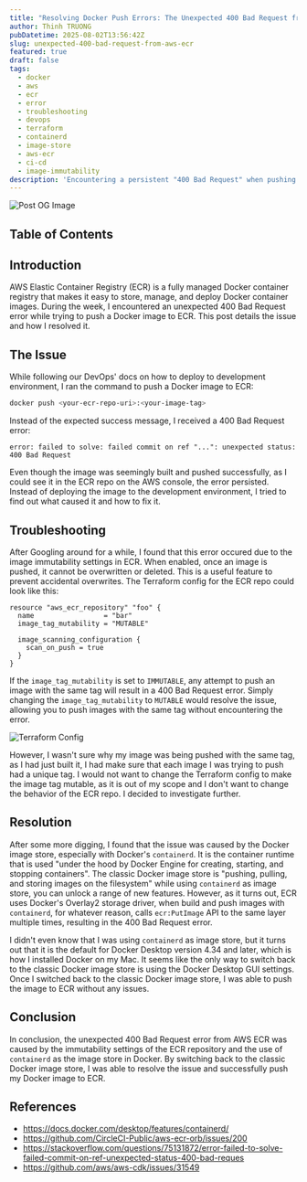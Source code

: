 ```yaml
---
title: "Resolving Docker Push Errors: The Unexpected 400 Bad Request from AWS ECR"
author: Thinh TRUONG
pubDatetime: 2025-08-02T13:56:42Z
slug: unexpected-400-bad-request-from-aws-ecr
featured: true
draft: false
tags:
  - docker
  - aws
  - ecr
  - error
  - troubleshooting
  - devops
  - terraform
  - containerd
  - image-store
  - aws-ecr
  - ci-cd
  - image-immutability
description: 'Encountering a persistent "400 Bad Request" when pushing to AWS ECR? Discover the root cause related to Docker Desktop''s containerd image store and how to fix it quickly.'
---
```


![Post OG Image](/posts/unexpected-400-bad-request-from-aws-ecr/index.png)

## Table of Contents

## Introduction

AWS Elastic Container Registry (ECR) is a fully managed Docker container registry that makes it easy to store, manage, and deploy Docker container images. During the week, I encountered an unexpected 400 Bad Request error while trying to push a Docker image to ECR. This post details the issue and how I resolved it.

## The Issue

While following our DevOps' docs on how to deploy to development environment, I ran the command to push a Docker image to ECR:

```bash
docker push <your-ecr-repo-uri>:<your-image-tag>
```

Instead of the expected success message, I received a 400 Bad Request error:

```
error: failed to solve: failed commit on ref "...": unexpected status: 400 Bad Request
```

Even though the image was seemingly built and pushed successfully, as I could see it in the ECR repo on the AWS console, the error persisted. Instead of deploying the image to the development environment, I tried to find out what caused it and how to fix it.

## Troubleshooting

After Googling around for a while, I found that this error occured due to the image immutability settings in ECR. When enabled, once an image is pushed, it cannot be overwritten or deleted. This is a useful feature to prevent accidental overwrites. The Terraform config for the ECR repo could look like this:

```hcl
resource "aws_ecr_repository" "foo" {
  name                 = "bar"
  image_tag_mutability = "MUTABLE"

  image_scanning_configuration {
    scan_on_push = true
  }
}
```

If the `image_tag_mutability` is set to `IMMUTABLE`, any attempt to push an image with the same tag will result in a 400 Bad Request error. Simply changing the `image_tag_mutability` to `MUTABLE` would resolve the issue, allowing you to push images with the same tag without encountering the error.

![Terraform Config](/assets/images/aws-ecr/image-1.png)

However, I wasn't sure why my image was being pushed with the same tag, as I had just built it, I had make sure that each image I was trying to push had a unique tag. I would not want to change the Terraform config to make the image tag mutable, as it is out of my scope and I don't want to change the behavior of the ECR repo. I decided to investigate further.

## Resolution

After some more digging, I found that the issue was caused by the Docker image store, especially with Docker's `containerd`. It is the container runtime that is used "under the hood by Docker Engine for creating, starting, and stopping containers". The classic Docker image store is "pushing, pulling, and storing images on the filesystem" while using `containerd` as image store, you can unlock a range of new features. However, as it turns out, ECR uses Docker's Overlay2 storage driver, when build and push images with `containerd`, for whatever reason, calls `ecr:PutImage` API to the same layer multiple times, resulting in the 400 Bad Request error.

I didn't even know that I was using `containerd` as image store, but it turns out that it is the default for Docker Desktop version 4.34 and later, which is how I installed Docker on my Mac. It seems like the only way to switch back to the classic Docker image store is using the Docker Desktop GUI settings. Once I switched back to the classic Docker image store, I was able to push the image to ECR without any issues.

## Conclusion

In conclusion, the unexpected 400 Bad Request error from AWS ECR was caused by the immutability settings of the ECR repository and the use of `containerd` as the image store in Docker. By switching back to the classic Docker image store, I was able to resolve the issue and successfully push my Docker image to ECR.

## References

- https://docs.docker.com/desktop/features/containerd/
- https://github.com/CircleCI-Public/aws-ecr-orb/issues/200
- https://stackoverflow.com/questions/75131872/error-failed-to-solve-failed-commit-on-ref-unexpected-status-400-bad-reques
- https://github.com/aws/aws-cdk/issues/31549
